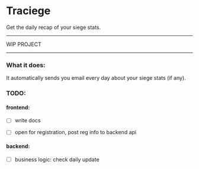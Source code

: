 # Traciege

Get the daily recap of your siege stats.

---

WIP PROJECT

---


### What it does:

It automatically sends you email every day about your siege stats (if any).

### TODO:

#### frontend:

 - [ ] write docs

 - [ ] open for registration, post reg info to backend api

#### backend:

 - [ ] business logic: check daily update